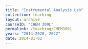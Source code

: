 ```yaml
---
title: "Instrumental Analysis Lab"
collection: teaching
layout: archive
courseID: "CHEM 309L"
permalink: /teaching/CHEM309L
years: "2014–2020, 2022"
date: 2014-01-02
---
```

